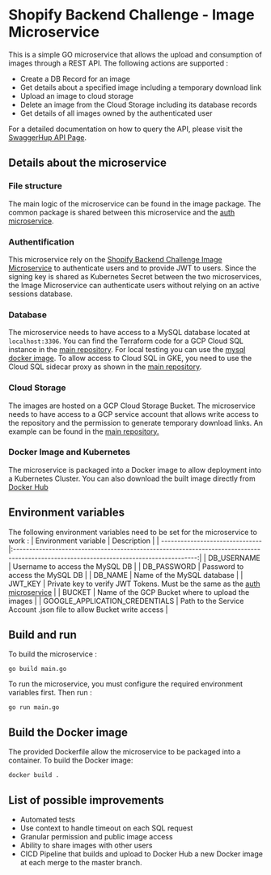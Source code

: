 # Shopify Backend Challenge - Image Microservice
This is a simple GO microservice that allows the upload and consumption of images through a REST API. The following actions are supported :
 - Create a DB Record for an image
 - Get details about a specified image including a temporary download link
 - Upload an image to cloud storage
 - Delete an image from the Cloud Storage including its database records
 - Get details of all images owned by the authenticated user

For a detailed documentation on how to query the API, please visit the [SwaggerHup API Page](https://app.swaggerhub.com/apis-docs/wtrep/shopify-images-repo/1.0.0).

## Details about the microservice
### File structure
The main logic of the microservice can be found in the image package. The common package is shared between this microservice and the [auth microservice](https://github.com/wtrep/shopify-backend-challenge-auth).

### Authentification
This microservice rely on the [Shopify Backend Challenge Image Microservice](https://github.com/wtrep/shopify-backend-challenge-auth) to authenticate users and to
provide JWT to users. Since the signing key is shared as Kubernetes Secret between the two microservices, the Image Microservice can authenticate users without
relying on an active sessions database.

### Database
The microservice needs to have access to a MySQL database located at `localhost:3306`. You can find the Terraform code for a GCP Cloud SQL instance in the [main repository](https://github.com/wtrep/shopify-backend-challenge/tree/master/terraform/cloud_sql). For local testing you can use the [mysql docker image](https://hub.docker.com/_/mysql). To allow access to Cloud SQL in GKE, you need to use the Cloud SQL sidecar proxy as shown in the [main repository](https://github.com/wtrep/shopify-backend-challenge/blob/master/kubernetes/image-microservice-deployment.yml).

### Cloud Storage
The images are hosted on a GCP Cloud Storage Bucket. The microservice needs to have access to a GCP service account that allows write access to the repository and the permission to generate temporary download links. An example can be found in the [main repository.](https://github.com/wtrep/shopify-backend-challenge/tree/master/terraform/bucket)

### Docker Image and Kubernetes
The microservice is packaged into a Docker image to allow deployment into a Kubernetes Cluster. You can also download the built image directly from [Docker Hub](https://hub.docker.com/r/wtrep/shopify-backend-challenge-image)

## Environment variables
The following environment variables need to be set for the microservice to work :
| Environment variable           | Description                                                                                                                            |
| -------------------------------|:--------------------------------------------------------------------------------------------------------------------------------------:|
| DB_USERNAME                    | Username to access the MySQL DB                                                                                                        |
| DB_PASSWORD                    | Password to access the MySQL DB                                                                                                        |
| DB_NAME                        | Name of the MySQL database                                                                                                             |
| JWT_KEY                        | Private key to verify JWT Tokens. Must be the same as the [auth microservice](https://github.com/wtrep/shopify-backend-challenge-auth) |
| BUCKET                         | Name of the GCP Bucket where to upload the images                                                                                      |
| GOOGLE_APPLICATION_CREDENTIALS | Path to the Service Account .json file to allow Bucket write access                                                                    |

## Build and run
To build the microservice : 
```
go build main.go
```

To run the microservice, you must configure the required environment variables first. Then run :
```
go run main.go
```

## Build the Docker image
The provided Dockerfile allow the microservice to be packaged into a container. To build the Docker image:
```
docker build .
```

## List of possible improvements 
 * Automated tests
 * Use context to handle timeout on each SQL request
 * Granular permission and public image access
 * Ability to share images with other users
 * CICD Pipeline that builds and upload to Docker Hub a new Docker image at each merge to the master branch.